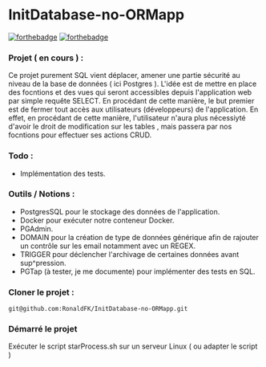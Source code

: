 # InitDatabase-no-ORMapp
[![forthebadge](https://img.shields.io/badge/LinkedIn-0077B5?style=for-the-badge&logo=linkedin&logoColor=white)](https://www.linkedin.com/in/ronald-fonlebeck/)
[![forthebadge](https://img.shields.io/badge/PostgreSQL-316192?style=for-the-badge&logo=postgresql&logoColor=white)](#)


### Projet ( en cours ) :

Ce projet purement SQL vient déplacer, amener une partie sécurité au niveau de la base de données ( ici Postgres ).
L'idée est de mettre en place des focntions et des vues qui seront accessibles depuis l'application web par simple requête SELECT.
En procédant de cette manière, le but premier est de fermer tout accès aux utilisateurs (développeurs) de l'application.
En effet, en procédant de cette manière, l'utilisateur n'aura plus nécessiyté d'avoir le droit de modification sur les tables , mais passera par nos focntions pour effectuer ses actions CRUD.


### Todo :
 - Implémentation des tests.


### Outils / Notions :

- PostgresSQL pour le stockage des données de l'application.
- Docker pour exécuter notre conteneur Docker.
- PGAdmin.
- DOMAIN pour la création de type de données générique afin de rajouter un contrôle sur les email notamment avec un REGEX.
- TRIGGER pour déclencher l'archivage de certaines données avant sup^pression.
- PGTap (à tester, je me documente) pour implémenter des tests en SQL.


### Cloner le projet :
```
git@github.com:RonaldFK/InitDatabase-no-ORMapp.git
```

### Démarré le projet

Exécuter le script starProcess.sh sur un serveur Linux ( ou adapter le script )

